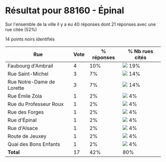 # Résultat pour 88160 - Épinal

Sur l'ensemble de la ville il y a eu 40 réponses dont 21 réponses avec une rue citée (52%)

14 points noirs identifiés

| Rue | Vote | % réponses | % Nb rues cités|
|-----|------|------------|----------------|
| Faubourg d'Ambrail | 4 | 10% | <img src="../../img/bar_19.gif" />&nbsp;19%|
| Rue Saint-Michel | 3 | 7% | <img src="../../img/bar_14.gif" />&nbsp;14%|
| Rue Notre-Dame de Lorette | 3 | 7% | <img src="../../img/bar_14.gif" />&nbsp;14%|
| Rue Émile Zola | 1 | 2% | <img src="../../img/bar_4.gif" />&nbsp;4%|
| Rue du Professeur Roux | 1 | 2% | <img src="../../img/bar_4.gif" />&nbsp;4%|
| Rue des Forges | 1 | 2% | <img src="../../img/bar_4.gif" />&nbsp;4%|
| Rue d'Épinal | 1 | 2% | <img src="../../img/bar_4.gif" />&nbsp;4%|
| Rue d'Alsace | 1 | 2% | <img src="../../img/bar_4.gif" />&nbsp;4%|
| Route de Jeuxey | 1 | 2% | <img src="../../img/bar_4.gif" />&nbsp;4%|
| Quai des Bons Enfants | 1 | 2% | <img src="../../img/bar_4.gif" />&nbsp;4%|
| **Total** | 17 | 42% | 80%|
